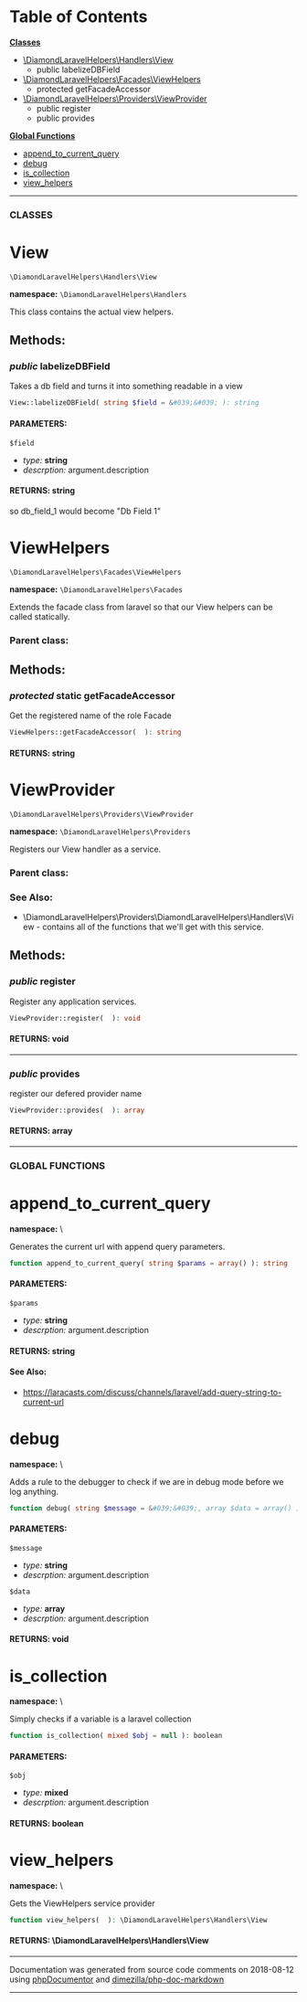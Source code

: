 
# Table of Contents

**[Classes](#classes)**
* [\DiamondLaravelHelpers\Handlers\View](#view)
    * public labelizeDBField
* [\DiamondLaravelHelpers\Facades\ViewHelpers](#viewhelpers)
    * protected getFacadeAccessor
* [\DiamondLaravelHelpers\Providers\ViewProvider](#viewprovider)
    * public register
    * public provides

**[Global Functions](#global-functions)**
* [append_to_current_query](#append_to_current_query)
* [debug](#debug)
* [is_collection](#is_collection)
* [view_helpers](#view_helpers)
___

### CLASSES
# View
`\DiamondLaravelHelpers\Handlers\View`

**namespace:** `\DiamondLaravelHelpers\Handlers`

This class contains the actual view helpers.






## **Methods:**
### *public* labelizeDBField

Takes a db field and turns it into something readable in a view

```php
View::labelizeDBField( string $field = &#039;&#039; ): string
```



#### PARAMETERS:

`$field`
  - *type:* **string**
  - *descrption:* argument.description

#### RETURNS: string

so db_field_1 would become &quot;Db Field 1&quot;


# ViewHelpers
`\DiamondLaravelHelpers\Facades\ViewHelpers`

**namespace:** `\DiamondLaravelHelpers\Facades`

Extends the facade class from laravel so that our View helpers can be called
statically.


### **Parent class:** 




## **Methods:**
### *protected* static getFacadeAccessor

Get the registered name of the role Facade

```php
ViewHelpers::getFacadeAccessor(  ): string
```




#### RETURNS: string



# ViewProvider
`\DiamondLaravelHelpers\Providers\ViewProvider`

**namespace:** `\DiamondLaravelHelpers\Providers`

Registers our View handler as a service.


### **Parent class:** 



### **See Also:**
  * \DiamondLaravelHelpers\Providers\DiamondLaravelHelpers\Handlers\View - contains all of the functions that we'll get with this service.
## **Methods:**
### *public* register

Register any application services.

```php
ViewProvider::register(  ): void
```




#### RETURNS: void



___
### *public* provides

register our defered provider name

```php
ViewProvider::provides(  ): array
```




#### RETURNS: array




___

### GLOBAL FUNCTIONS
# append_to_current_query
**namespace:** \

Generates the current url with append query parameters.

```php
function append_to_current_query( string $params = array() ): string
```



#### PARAMETERS:

`$params`
  - *type:* **string**
  - *descrption:* argument.description

#### RETURNS: string


#### **See Also:**
  * https://laracasts.com/discuss/channels/laravel/add-query-string-to-current-url 

# debug
**namespace:** \

Adds a rule to the debugger to check if we are in debug mode before
we log anything.

```php
function debug( string $message = &#039;&#039;, array $data = array() ): void
```



#### PARAMETERS:

`$message`
  - *type:* **string**
  - *descrption:* argument.description

`$data`
  - *type:* **array**
  - *descrption:* argument.description

#### RETURNS: void




# is_collection
**namespace:** \

Simply checks if a variable is a laravel collection

```php
function is_collection( mixed $obj = null ): boolean
```



#### PARAMETERS:

`$obj`
  - *type:* **mixed**
  - *descrption:* argument.description

#### RETURNS: boolean




# view_helpers
**namespace:** \

Gets the ViewHelpers service provider

```php
function view_helpers(  ): \DiamondLaravelHelpers\Handlers\View
```




#### RETURNS: \DiamondLaravelHelpers\Handlers\View





___
Documentation was generated from source code comments on 2018-08-12 using [phpDocumentor](http://www.phpdoc.org/) and [dimezilla/php-doc-markdown](https://github.com/dimezilla/php-doc-markdown)
___
